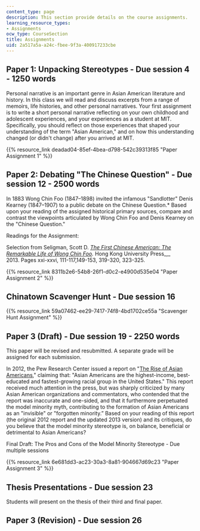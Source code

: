 ```yaml
---
content_type: page
description: This section provide details on the course assignments.
learning_resource_types:
- Assignments
ocw_type: CourseSection
title: Assignments
uid: 2a517a5a-a24c-fbee-9f3a-400917233cbe
---
```


Paper 1: Unpacking Stereotypes - Due session 4 - 1250 words
-----------------------------------------------------------

Personal narrative is an important genre in Asian American literature and history. In this class we will read and discuss excerpts from a range of memoirs, life histories, and other personal narratives. Your first assignment is to write a short personal narrative reflecting on your own childhood and adolescent experiences, and your experiences as a student at MIT. Specifically, you should reflect on those experiences that shaped your understanding of the term "Asian American," and on how this understanding changed (or didn't change) after you arrived at MIT.

{{% resource_link deadad04-85ef-4bea-d798-542c39313f85 "Paper Assignment 1" %}}

Paper 2: Debating "The Chinese Question" - Due session 12 - 2500 words
----------------------------------------------------------------------

In 1883 Wong Chin Foo (1847–1898) invited the infamous "Sandlotter" Denis Kearney (1847–1907) to a public debate on the Chinese Question.\* Based upon your reading of the assigned historical primary sources, compare and contrast the viewpoints articulated by Wong Chin Foo and Denis Kearney on the "Chinese Question."

Readings for the Assignment:

Selection from Seligman, Scott D. _[The First Chinese American: The Remarkable Life of Wong Chin Foo](http://www.amazon.com/The-First-Chinese-American-Remarkable/dp/9888139908)._ Hong Kong University Press_,_ 2013. Pages xxi-xxvi, 111-117,149-153, 319-320, 323-325.

{{% resource_link 8311b2e6-54b8-26f1-d0c2-e4900d535e04 "Paper Assignment 2" %}}

Chinatown Scavenger Hunt - Due session 16
-----------------------------------------

{{% resource_link 59a07462-ee29-7417-74f8-4bd1702ce55a "Scavenger Hunt Assignment" %}}

Paper 3 (Draft) - Due session 19 - 2250 words
---------------------------------------------

This paper will be revised and resubmitted. A separate grade will be assigned for each submission.

In 2012, the Pew Research Center issued a report on "[The Rise of Asian Americans](http://www.pewsocialtrends.org/2012/06/19/the-rise-of-asian-americans/)," claiming that: "Asian Americans are the highest-income, best-educated and fastest-growing racial group in the United States." This report received much attention in the press, but was sharply criticized by many Asian American organizations and commentators, who contended that the report was inaccurate and one-sided, and that it furthermore perpetuated the model minority myth, contributing to the formation of Asian Americans as an "invisible" or "forgotten minority.” Based on your reading of this report (the original 2012 report and the updated 2013 version) and its critiques, do you believe that the model minority stereotype is, on balance, beneficial or detrimental to Asian Americans?

Final Draft: The Pros and Cons of the Model Minority Stereotype - Due multiple sessions

{{% resource_link 6e681dd3-ac23-30a3-8a81-904667d69c23 "Paper Assignment 3" %}}

Thesis Presentations - Due session 23
-------------------------------------

Students will present on the thesis of their third and final paper.

Paper 3 (Revision) - Due session 26
-----------------------------------